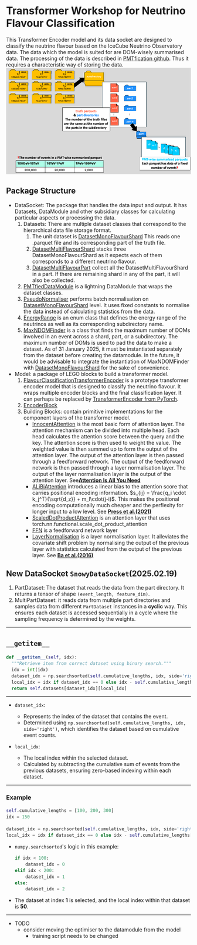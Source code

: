 # Transformer Workshop for Neutrino Flavour Classification
This Transformer Encoder model and its data socket are designed to classify the neutrino flavour based on the IceCube Neutrino Observatory data. The data which the model is suited for are DOM-wisely summarised data. The processing of the data is described in [PMTfication github](https://github.com/KUcyans/PMTfication). Thus it requires a characteristic way of storing the data.
![alt text](image.png)


## Package Structure
* DataSocket: The package that handles the data input and output. It has Datasets, DataModule and other subsidiary classes for calculating particular aspects or processing the data.
  1. Datasets: There are multiple dataset classes that correspond to the hierarchical data file storage format. 
     1. The unit dataset is [DatasetMonoFlavourShard](https://github.com/KUcyans/IceCubeTransformer/blob/main/DataSocket/DatasetMonoFlavourShard.py) This reads one .parquet file and its corresponding part of the truth file.
     2. [DatasetMultiFlavourShard](https://github.com/KUcyans/IceCubeTransformer/blob/main/DataSocket/DatasetMultiFlavourShard.py) stacks three DatasetMonoFlavourShard as it expects each of them corresponds to a different neutrino flavour.
     3. [DatasetMultiFlavourPart](https://github.com/KUcyans/IceCubeTransformer/blob/main/DataSocket/DatasetMultiFlavourPart.py) collect all the DatasetMultiFlavourShard in a part. If there are remaining shard in any of the part, it will also be collected.
  2. [PMTfiedDataModule](https://github.com/KUcyans/IceCubeTransformer/blob/main/DataSocket/PMTfiedDataModule.py) is a lightning DataModule that wraps the dataset classes.
  3. [PseudoNormaliser](https://github.com/KUcyans/IceCubeTransformer/blob/main/DataSocket/PseudoNormaliser.py) performs batch normalisation on [DatasetMonoFlavourShard](https://github.com/KUcyans/IceCubeTransformer/blob/main/DataSocket/DatasetMonoFlavourShard.py) level. It uses fixed constants to normalise the data instead of calculating statistics from the data.
  4. [EnergyRange](https://github.com/KUcyans/IceCubeTransformer/blob/main/DataSocket/EnergyRange.py) is an enum class that defines the energy range of the neutrinos as well as its corresponding subdirectory name.
  5. [MaxNDOMFinder](https://github.com/KUcyans/IceCubeTransformer/blob/main/DataSocket/MaxNDOMFinder.py) is a class that finds the maximum number of DOMs involved in an event across a shard, part, or a subdirectory. The maximum number of DOMs is used to pad the data to make a dataset. As of 31 January 2025, it must be instantiated separately from the dataset before creating the datamodule. In the future, it would be advisable to integrate the instantiation of MaxNDOMFinder with [DatasetMonoFlavourShard](https://github.com/KUcyans/IceCubeTransformer/blob/main/DataSocket/DatasetMonoFlavourShard.py) for the sake of convenience.
* Model: a package of LEGO blocks to build a transformer model.
  1. [FlavourClassificationTransformerEncoder](https://github.com/KUcyans/IceCubeTransformer/blob/main/Model/FlavourClassificationTransformerEncoder.py) is a prototype transformer encoder model that is designed to classify the neutrino flavour. It wraps multiple encoder blocks and the final classification layer. It  can perhaps be replaced by [TransformerEncoder from PyTorch](https://pytorch.org/docs/stable/generated/torch.nn.TransformerEncoder.html).
  2. [EncoderBlock](https://github.com/KUcyans/IceCubeTransformer/blob/main/Model/EncoderBlock.py)
  3. Building Blocks: contain primitive implementations for the component layers of the transformer model.
     * [InnocentAttention](https://github.com/KUcyans/IceCubeTransformer/blob/main/Model/BuildingBlocks/InnocentAttention.py) is the most basic form of attention layer. The attention mechanism can be divided into multiple head. Each head calculates the attention score between the query and the key. The attention score is then used to weight the value. The weighted value is then summed up to form the output of the attention layer. The output of the attention layer is then passed through a feedforward network. The output of the feedforward network is then passed through a layer normalisation layer. The output of the layer normalisation layer is the output of the attention layer. See[**Attention Is All You Need**](https://arxiv.org/abs/1706.03762)
     * [ALiBiAttention](https://github.com/KUcyans/IceCubeTransformer/blob/main/Model/BuildingBlocks/ALiBiAttention.py) introduces a linear bias to the attention score that carries positional encoding information. $s_{ij} = \frac{q_i \cdot k_j^T}{\sqrt{d_z}} + m_l\cdot(j-i)$. This makes the positional encoding computationally much cheaper and the perflexity for longer input to a low level. See [**Press et al.(2021)**](https://arxiv.org/abs/2108.12409)
     * [ScaledDotProductAttention](https://github.com/KUcyans/IceCubeTransformer/blob/main/Model/BuildingBlocks/ScaledDotProductAttention.py) is an attention layer that uses torch.nn.functional.scale_dot_product_attention
     * [FFN](https://github.com/KUcyans/IceCubeTransformer/blob/main/Model/BuildingBlocks/FFN.py) is a feedforward network layer
     * [LayerNormalisation](https://github.com/KUcyans/IceCubeTransformer/blob/main/Model/BuildingBlocks/LayerNormalisation.py) is a layer normalisation layer. It alleviates the covariate shift problem by normalising the output of the previous layer with statistics calculated from the output of the previous layer. See [**Ba et al.(2016)**](https://arxiv.org/abs/1607.06450)


## New DataSocket `SnowyDataSocket`(2025.02.19)
1. PartDataset: The dataset that reads the data from the part directory. It returns a tensor of shape `(event_length, feature_dim)`.
2. MultiPartDataset: it reads data from multiple part directories and samples data from different `PartDataset` instances in a **cyclic** way. This ensures each dataset is accessed sequentially in a cycle where the sampling frequency is determined by the weights.

---

## **`__getitem__`**
```python
def __getitem__(self, idx):
  """Retrieve item from correct dataset using binary search."""
  idx = int(idx)
  dataset_idx = np.searchsorted(self.cumulative_lengths, idx, side='right')
  local_idx = idx if dataset_idx == 0 else idx - self.cumulative_lengths[dataset_idx - 1]
  return self.datasets[dataset_idx][local_idx]
```
---

* `dataset_idx`:  
  * Represents the index of the dataset that contains the event.  
  * Determined using `np.searchsorted(self.cumulative_lengths, idx, side='right')`, which identifies the dataset based on cumulative event counts.

* `local_idx`:  
  * The local index within the selected dataset.  
  * Calculated by subtracting the cumulative sum of events from the previous datasets, ensuring zero-based indexing within each dataset.

---

### **Example**
```python
self.cumulative_lengths = [100, 200, 300]
idx = 150

dataset_idx = np.searchsorted(self.cumulative_lengths, idx, side='right')  # Returns 1
local_idx = idx if dataset_idx == 0 else idx - self.cumulative_lengths[dataset_idx - 1]  # 150 - 100 = 50
```
* `numpy.searchsorted`'s logic in this example:
  ```python
  if idx < 100:
      dataset_idx = 0
  elif idx < 200:
      dataset_idx = 1
  else:
      dataset_idx = 2
  ```
* The dataset at index **1** is selected, and the local index within that dataset is **50**.

---

* TODO
  * consider moving the optimiser to the datamodule from the model
    * training script needs to be changed